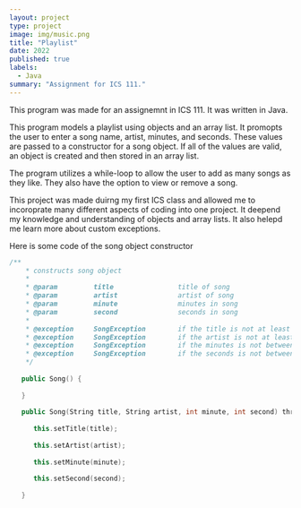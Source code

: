 ```yaml
---
layout: project
type: project
image: img/music.png
title: "Playlist"
date: 2022
published: true
labels:
  - Java
summary: "Assignment for ICS 111."
---
```


This program was made for an assignemnt in ICS 111. It was written in Java. 

This program models a playlist using objects and an array list. It promopts
the user to enter a song name, artist, minutes, and seconds. These values are
passed to a constructor for a song object. If all of the values are valid, an 
object is created and then stored in an array list.

The program utilizes a while-loop to allow the user to add as many songs as they like.
They also have the option to view or remove a song. 

This project was made duirng my first ICS class and allowed me to incoroprate many 
different aspects of coding into one project. It deepend my knowledge and understanding
of objects and array lists. It also helepd me learn more about custom exceptions.

Here is some code of the song object constructor

```cpp
/**
    * constructs song object 
    *
    * @param         title                title of song  
    * @param         artist               artist of song
    * @param         minute               minutes in song  
    * @param         second               seconds in song 
    *
    * @exception     SongException        if the title is not at least 2 characters  
    * @exception     SongException        if the artist is not at least 2 characters 
    * @exception     SongException        if the minutes is not between 1 - 99
    * @exception     SongException        if the seconds is not between 0 - 59 
    */
   
   public Song() {
   
   }
   
   public Song(String title, String artist, int minute, int second) throws SongException {
      
      this.setTitle(title);
      
      this.setArtist(artist);
      
      this.setMinute(minute);
      
      this.setSecond(second);
      
   }
```


